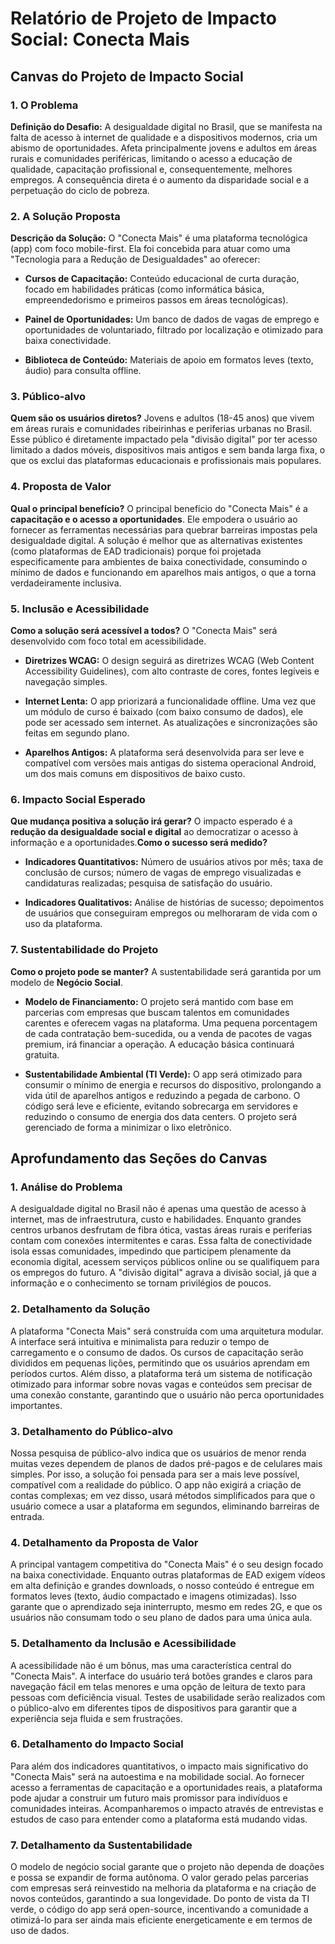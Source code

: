 Relatório de Projeto de Impacto Social: Conecta Mais
====================================================

Canvas do Projeto de Impacto Social
-----------------------------------

### 1\. O Problema

**Definição do Desafio:** A desigualdade digital no Brasil, que se manifesta na falta de acesso à internet de qualidade e a dispositivos modernos, cria um abismo de oportunidades. Afeta principalmente jovens e adultos em áreas rurais e comunidades periféricas, limitando o acesso a educação de qualidade, capacitação profissional e, consequentemente, melhores empregos. A consequência direta é o aumento da disparidade social e a perpetuação do ciclo de pobreza.

### 2\. A Solução Proposta

**Descrição da Solução:** O "Conecta Mais" é uma plataforma tecnológica (app) com foco mobile-first. Ela foi concebida para atuar como uma "Tecnologia para a Redução de Desigualdades" ao oferecer:

*   **Cursos de Capacitação:** Conteúdo educacional de curta duração, focado em habilidades práticas (como informática básica, empreendedorismo e primeiros passos em áreas tecnológicas).
    
*   **Painel de Oportunidades:** Um banco de dados de vagas de emprego e oportunidades de voluntariado, filtrado por localização e otimizado para baixa conectividade.
    
*   **Biblioteca de Conteúdo:** Materiais de apoio em formatos leves (texto, áudio) para consulta offline.
    

### 3\. Público-alvo

**Quem são os usuários diretos?** Jovens e adultos (18-45 anos) que vivem em áreas rurais e comunidades ribeirinhas e periferias urbanas no Brasil. Esse público é diretamente impactado pela "divisão digital" por ter acesso limitado a dados móveis, dispositivos mais antigos e sem banda larga fixa, o que os exclui das plataformas educacionais e profissionais mais populares.

### 4\. Proposta de Valor

**Qual o principal benefício?** O principal benefício do "Conecta Mais" é a **capacitação e o acesso a oportunidades**. Ele empodera o usuário ao fornecer as ferramentas necessárias para quebrar barreiras impostas pela desigualdade digital. A solução é melhor que as alternativas existentes (como plataformas de EAD tradicionais) porque foi projetada especificamente para ambientes de baixa conectividade, consumindo o mínimo de dados e funcionando em aparelhos mais antigos, o que a torna verdadeiramente inclusiva.

### 5\. Inclusão e Acessibilidade

**Como a solução será acessível a todos?** O "Conecta Mais" será desenvolvido com foco total em acessibilidade.

*   **Diretrizes WCAG:** O design seguirá as diretrizes WCAG (Web Content Accessibility Guidelines), com alto contraste de cores, fontes legíveis e navegação simples.
    
*   **Internet Lenta:** O app priorizará a funcionalidade offline. Uma vez que um módulo de curso é baixado (com baixo consumo de dados), ele pode ser acessado sem internet. As atualizações e sincronizações são feitas em segundo plano.
    
*   **Aparelhos Antigos:** A plataforma será desenvolvida para ser leve e compatível com versões mais antigas do sistema operacional Android, um dos mais comuns em dispositivos de baixo custo.
    

### 6\. Impacto Social Esperado

**Que mudança positiva a solução irá gerar?** O impacto esperado é a **redução da desigualdade social e digital** ao democratizar o acesso à informação e a oportunidades.**Como o sucesso será medido?**

*   **Indicadores Quantitativos:** Número de usuários ativos por mês; taxa de conclusão de cursos; número de vagas de emprego visualizadas e candidaturas realizadas; pesquisa de satisfação do usuário.
    
*   **Indicadores Qualitativos:** Análise de histórias de sucesso; depoimentos de usuários que conseguiram empregos ou melhoraram de vida com o uso da plataforma.
    

### 7\. Sustentabilidade do Projeto

**Como o projeto pode se manter?** A sustentabilidade será garantida por um modelo de **Negócio Social**.

*   **Modelo de Financiamento:** O projeto será mantido com base em parcerias com empresas que buscam talentos em comunidades carentes e oferecem vagas na plataforma. Uma pequena porcentagem de cada contratação bem-sucedida, ou a venda de pacotes de vagas premium, irá financiar a operação. A educação básica continuará gratuita.
    
*   **Sustentabilidade Ambiental (TI Verde):** O app será otimizado para consumir o mínimo de energia e recursos do dispositivo, prolongando a vida útil de aparelhos antigos e reduzindo a pegada de carbono. O código será leve e eficiente, evitando sobrecarga em servidores e reduzindo o consumo de energia dos data centers. O projeto será gerenciado de forma a minimizar o lixo eletrônico.
    

Aprofundamento das Seções do Canvas
-----------------------------------

### 1\. Análise do Problema

A desigualdade digital no Brasil não é apenas uma questão de acesso à internet, mas de infraestrutura, custo e habilidades. Enquanto grandes centros urbanos desfrutam de fibra ótica, vastas áreas rurais e periferias contam com conexões intermitentes e caras. Essa falta de conectividade isola essas comunidades, impedindo que participem plenamente da economia digital, acessem serviços públicos online ou se qualifiquem para os empregos do futuro. A "divisão digital" agrava a divisão social, já que a informação e o conhecimento se tornam privilégios de poucos.

### 2\. Detalhamento da Solução

A plataforma "Conecta Mais" será construída com uma arquitetura modular. A interface será intuitiva e minimalista para reduzir o tempo de carregamento e o consumo de dados. Os cursos de capacitação serão divididos em pequenas lições, permitindo que os usuários aprendam em períodos curtos. Além disso, a plataforma terá um sistema de notificação otimizado para informar sobre novas vagas e conteúdos sem precisar de uma conexão constante, garantindo que o usuário não perca oportunidades importantes.

### 3\. Detalhamento do Público-alvo

Nossa pesquisa de público-alvo indica que os usuários de menor renda muitas vezes dependem de planos de dados pré-pagos e de celulares mais simples. Por isso, a solução foi pensada para ser a mais leve possível, compatível com a realidade do público. O app não exigirá a criação de contas complexas; em vez disso, usará métodos simplificados para que o usuário comece a usar a plataforma em segundos, eliminando barreiras de entrada.

### 4\. Detalhamento da Proposta de Valor

A principal vantagem competitiva do "Conecta Mais" é o seu design focado na baixa conectividade. Enquanto outras plataformas de EAD exigem vídeos em alta definição e grandes downloads, o nosso conteúdo é entregue em formatos leves (texto, áudio compactado e imagens otimizadas). Isso garante que o aprendizado seja ininterrupto, mesmo em redes 2G, e que os usuários não consumam todo o seu plano de dados para uma única aula.

### 5\. Detalhamento da Inclusão e Acessibilidade

A acessibilidade não é um bônus, mas uma característica central do "Conecta Mais". A interface do usuário terá botões grandes e claros para navegação fácil em telas menores e uma opção de leitura de texto para pessoas com deficiência visual. Testes de usabilidade serão realizados com o público-alvo em diferentes tipos de dispositivos para garantir que a experiência seja fluida e sem frustrações.

### 6\. Detalhamento do Impacto Social

Para além dos indicadores quantitativos, o impacto mais significativo do "Conecta Mais" será na autoestima e na mobilidade social. Ao fornecer acesso a ferramentas de capacitação e a oportunidades reais, a plataforma pode ajudar a construir um futuro mais promissor para indivíduos e comunidades inteiras. Acompanharemos o impacto através de entrevistas e estudos de caso para entender como a plataforma está mudando vidas.

### 7\. Detalhamento da Sustentabilidade

O modelo de negócio social garante que o projeto não dependa de doações e possa se expandir de forma autônoma. O valor gerado pelas parcerias com empresas será reinvestido na melhoria da plataforma e na criação de novos conteúdos, garantindo a sua longevidade. Do ponto de vista da TI verde, o código do app será open-source, incentivando a comunidade a otimizá-lo para ser ainda mais eficiente energeticamente e em termos de uso de dados.
